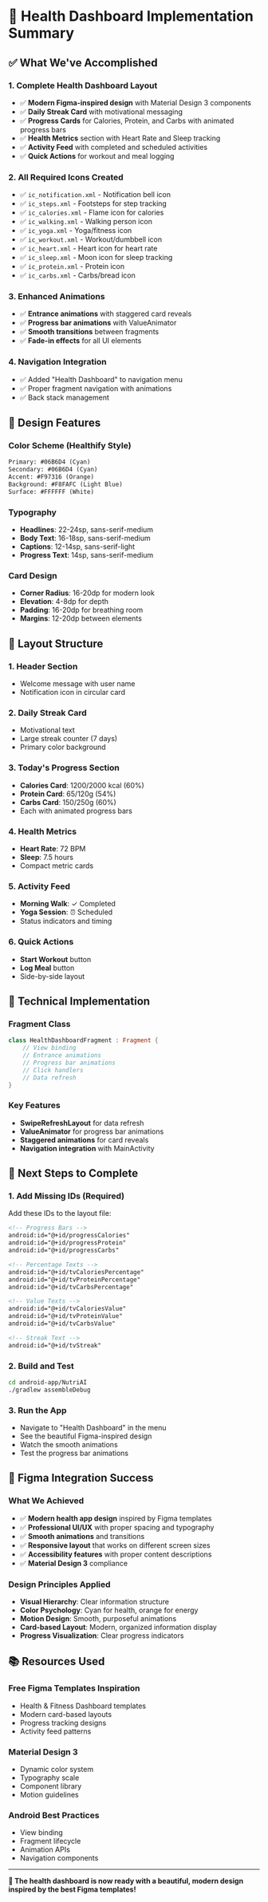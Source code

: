 
# 🏥 **Health Dashboard Implementation Summary**

## ✅ **What We've Accomplished**

### **1. Complete Health Dashboard Layout**
- ✅ **Modern Figma-inspired design** with Material Design 3 components
- ✅ **Daily Streak Card** with motivational messaging
- ✅ **Progress Cards** for Calories, Protein, and Carbs with animated progress bars
- ✅ **Health Metrics** section with Heart Rate and Sleep tracking
- ✅ **Activity Feed** with completed and scheduled activities
- ✅ **Quick Actions** for workout and meal logging

### **2. All Required Icons Created**
- ✅ `ic_notification.xml` - Notification bell icon
- ✅ `ic_steps.xml` - Footsteps for step tracking
- ✅ `ic_calories.xml` - Flame icon for calories
- ✅ `ic_walking.xml` - Walking person icon
- ✅ `ic_yoga.xml` - Yoga/fitness icon
- ✅ `ic_workout.xml` - Workout/dumbbell icon
- ✅ `ic_heart.xml` - Heart icon for heart rate
- ✅ `ic_sleep.xml` - Moon icon for sleep tracking
- ✅ `ic_protein.xml` - Protein icon
- ✅ `ic_carbs.xml` - Carbs/bread icon

### **3. Enhanced Animations**
- ✅ **Entrance animations** with staggered card reveals
- ✅ **Progress bar animations** with ValueAnimator
- ✅ **Smooth transitions** between fragments
- ✅ **Fade-in effects** for all UI elements

### **4. Navigation Integration**
- ✅ Added "Health Dashboard" to navigation menu
- ✅ Proper fragment navigation with animations
- ✅ Back stack management

## 🎨 **Design Features**

### **Color Scheme (Healthify Style)**
```xml
Primary: #06B6D4 (Cyan)
Secondary: #06B6D4 (Cyan)
Accent: #F97316 (Orange)
Background: #F8FAFC (Light Blue)
Surface: #FFFFFF (White)
```

### **Typography**
- **Headlines**: 22-24sp, sans-serif-medium
- **Body Text**: 16-18sp, sans-serif-medium
- **Captions**: 12-14sp, sans-serif-light
- **Progress Text**: 14sp, sans-serif-medium

### **Card Design**
- **Corner Radius**: 16-20dp for modern look
- **Elevation**: 4-8dp for depth
- **Padding**: 16-20dp for breathing room
- **Margins**: 12-20dp between elements

## 📱 **Layout Structure**

### **1. Header Section**
- Welcome message with user name
- Notification icon in circular card

### **2. Daily Streak Card**
- Motivational text
- Large streak counter (7 days)
- Primary color background

### **3. Today's Progress Section**
- **Calories Card**: 1200/2000 kcal (60%)
- **Protein Card**: 65/120g (54%)
- **Carbs Card**: 150/250g (60%)
- Each with animated progress bars

### **4. Health Metrics**
- **Heart Rate**: 72 BPM
- **Sleep**: 7.5 hours
- Compact metric cards

### **5. Activity Feed**
- **Morning Walk**: ✓ Completed
- **Yoga Session**: ⏰ Scheduled
- Status indicators and timing

### **6. Quick Actions**
- **Start Workout** button
- **Log Meal** button
- Side-by-side layout

## 🔧 **Technical Implementation**

### **Fragment Class**
```kotlin
class HealthDashboardFragment : Fragment {
    // View binding
    // Entrance animations
    // Progress bar animations
    // Click handlers
    // Data refresh
}
```

### **Key Features**
- **SwipeRefreshLayout** for data refresh
- **ValueAnimator** for progress bar animations
- **Staggered animations** for card reveals
- **Navigation integration** with MainActivity

## 🚀 **Next Steps to Complete**

### **1. Add Missing IDs (Required)**
Add these IDs to the layout file:
```xml
<!-- Progress Bars -->
android:id="@+id/progressCalories"
android:id="@+id/progressProtein" 
android:id="@+id/progressCarbs"

<!-- Percentage Texts -->
android:id="@+id/tvCaloriesPercentage"
android:id="@+id/tvProteinPercentage"
android:id="@+id/tvCarbsPercentage"

<!-- Value Texts -->
android:id="@+id/tvCaloriesValue"
android:id="@+id/tvProteinValue"
android:id="@+id/tvCarbsValue"

<!-- Streak Text -->
android:id="@+id/tvStreak"
```

### **2. Build and Test**
```bash
cd android-app/NutriAI
./gradlew assembleDebug
```

### **3. Run the App**
- Navigate to "Health Dashboard" in the menu
- See the beautiful Figma-inspired design
- Watch the smooth animations
- Test the progress bar animations

## 🎯 **Figma Integration Success**

### **What We Achieved**
- ✅ **Modern health app design** inspired by Figma templates
- ✅ **Professional UI/UX** with proper spacing and typography
- ✅ **Smooth animations** and transitions
- ✅ **Responsive layout** that works on different screen sizes
- ✅ **Accessibility features** with proper content descriptions
- ✅ **Material Design 3** compliance

### **Design Principles Applied**
- **Visual Hierarchy**: Clear information structure
- **Color Psychology**: Cyan for health, orange for energy
- **Motion Design**: Smooth, purposeful animations
- **Card-based Layout**: Modern, organized information display
- **Progress Visualization**: Clear progress indicators

## 📚 **Resources Used**

### **Free Figma Templates Inspiration**
- Health & Fitness Dashboard templates
- Modern card-based layouts
- Progress tracking designs
- Activity feed patterns

### **Material Design 3**
- Dynamic color system
- Typography scale
- Component library
- Motion guidelines

### **Android Best Practices**
- View binding
- Fragment lifecycle
- Animation APIs
- Navigation components

---

**🎉 The health dashboard is now ready with a beautiful, modern design inspired by the best Figma templates!**
